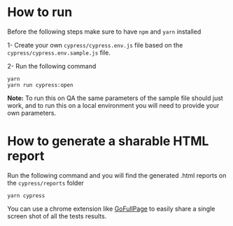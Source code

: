 # How to run

Before the following steps make sure to have `npm` and `yarn` installed

1- Create your own `cypress/cypress.env.js` file based on the `cypress/cypress.env.sample.js` file.

2- Run the following command

```
yarn
yarn run cypress:open
```

**Note:** To run this on QA the same parameters of the sample file should just work, and to run this on a local environment you will need to provide your own parameters.

# How to generate a sharable HTML report

Run the following command and you will find the generated .html reports on the `cypress/reports` folder

```
yarn cypress
```

You can use a chrome extension like [GoFullPage](https://chrome.google.com/webstore/detail/gofullpage-full-page-scre/fdpohaocaechififmbbbbbknoalclacl) to easily share a single screen shot of all the tests results.
